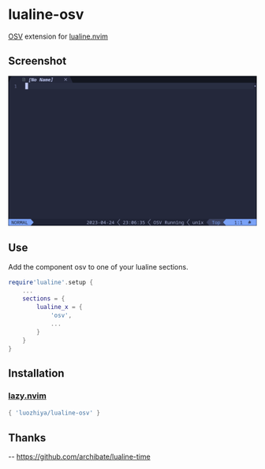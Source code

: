 # lualine-osv

[OSV](https://github.com/jbyuki/one-small-step-for-vimkind) extension for [lualine.nvim](https://github.com/nvim-lualine/lualine.nvim)

## Screenshot

![lualine-osv](screenshot.png)

## Use

Add the component osv to one of your lualine sections.

```lua
require'lualine'.setup {
	...
	sections = {
		lualine_x = {
			'osv',
			...
		}
	}
}
```

## Installation

### [lazy.nvim](https://github.com/folke/lazy.nvim)

```lua
{ 'luozhiya/lualine-osv' }
```

## Thanks

-- https://github.com/archibate/lualine-time

